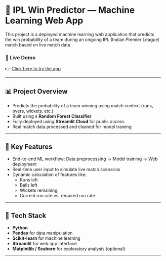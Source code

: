 # 🏏 IPL Win Predictor — Machine Learning Web App

This project is a deployed machine learning web application that predicts the win probability of a team during an ongoing IPL (Indian Premier League) match based on live match data.

### 🚀 Live Demo
👉 [Click here to try the app](https://ipl-win-predictor-app.streamlit.app/)

---

## 📊 Project Overview

- Predicts the probability of a team winning using match context (runs, overs, wickets, etc.)
- Built using a **Random Forest Classifier**
- Fully deployed using **Streamlit Cloud** for public access
- Real match data processed and cleaned for model training

---

## 🧠 Key Features

- End-to-end ML workflow: Data preprocessing → Model training → Web deployment
- Real-time user input to simulate live match scenarios
- Dynamic calculation of features like:
  - Runs left
  - Balls left
  - Wickets remaining
  - Current run rate vs. required run rate

---

## 🔧 Tech Stack

- **Python**
- **Pandas** for data manipulation
- **Scikit-learn** for machine learning
- **Streamlit** for web app interface
- **Matplotlib / Seaborn** for exploratory analysis (optional)

---



